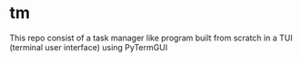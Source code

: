 # tm

This repo consist of a task manager like program built from scratch in a TUI (terminal user interface) using PyTermGUI